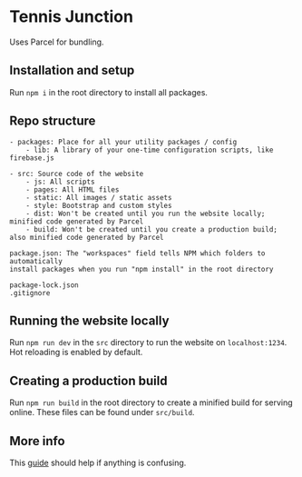 # Tennis Junction
Uses Parcel for bundling.

## Installation and setup
Run `npm i` in the root directory to install all packages.

## Repo structure
```
- packages: Place for all your utility packages / config
    - lib: A library of your one-time configuration scripts, like firebase.js

- src: Source code of the website
    - js: All scripts
    - pages: All HTML files
    - static: All images / static assets
    - style: Bootstrap and custom styles
    - dist: Won't be created until you run the website locally; minified code generated by Parcel
    - build: Won't be created until you create a production build; also minified code generated by Parcel

package.json: The "workspaces" field tells NPM which folders to automatically
install packages when you run "npm install" in the root directory

package-lock.json
.gitignore
```

## Running the website locally
Run `npm run dev` in the `src` directory to run the website on `localhost:1234`.
Hot reloading is enabled by default.

## Creating a production build
Run `npm run build` in the root directory to create a minified build for serving online.
These files can be found under `src/build`.

## More info
This [guide](https://www.digitalocean.com/community/tutorials/how-to-bundle-a-web-app-with-parcel-js) should help if anything is confusing.